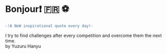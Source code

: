 # Bonjour:exclamation: :fr: :soccer:
``` diff \
-!A NeW inspirational quote every day!- 
```
I try to find challenges after every competition and overcome them the next time. \
by Yuzuru Hanyu